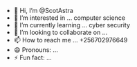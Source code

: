 - 👋 Hi, I’m @ScotAstra
- 👀 I’m interested in ... computer science
- 🌱 I’m currently learning ... cyber security
- 💞️ I’m looking to collaborate on ...
- 📫 How to reach me ... +256702976649
- 😄 Pronouns: ...
- ⚡ Fun fact: ...

<!---
ScotAstra/ScotAstra is a ✨ special ✨ repository because its `README.md` (this file) appears on your GitHub profile.
You can click the Preview link to take a look at your changes.
--->
